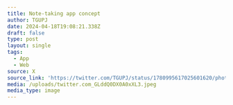 ```yaml
---
title: Note-taking app concept
author: TGUPJ
date: 2024-04-18T19:08:21.338Z
draft: false
type: post
layout: single
tags:
  - App
  - Web
source: X
source_link: 'https://twitter.com/TGUPJ/status/1780995617025601620/photo/1'
media: /uploads/twitter.com_GLddQ0DX0A0xXL3.jpeg
media_type: image
---
```


